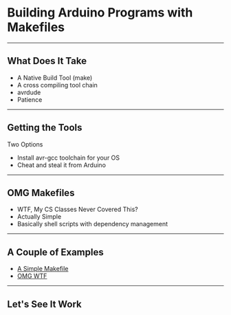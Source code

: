 # Building Arduino Programs with Makefiles

---
## What Does It Take

 - A Native Build Tool (make)
 - A cross compiling tool chain
 - avrdude
 - Patience

---
## Getting the Tools

Two Options
 - Install avr-gcc toolchain for your OS
 - Cheat and steal it from Arduino
---
## OMG Makefiles

 - WTF, My CS Classes Never Covered This?
 - Actually Simple
 - Basically shell scripts with dependency management
---
## A Couple of Examples

  - [A Simple Makefile](../mock/Makefile)
  - [OMG WTF](../src/Makefile)
---
## Let's See It Work